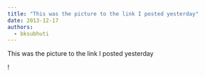 ```yaml
---
title: "This was the picture to the link I posted yesterday"
date: 2013-12-17
authors: 
  - bksubhuti
---
```


This was the picture to the link I posted yesterday﻿

!

